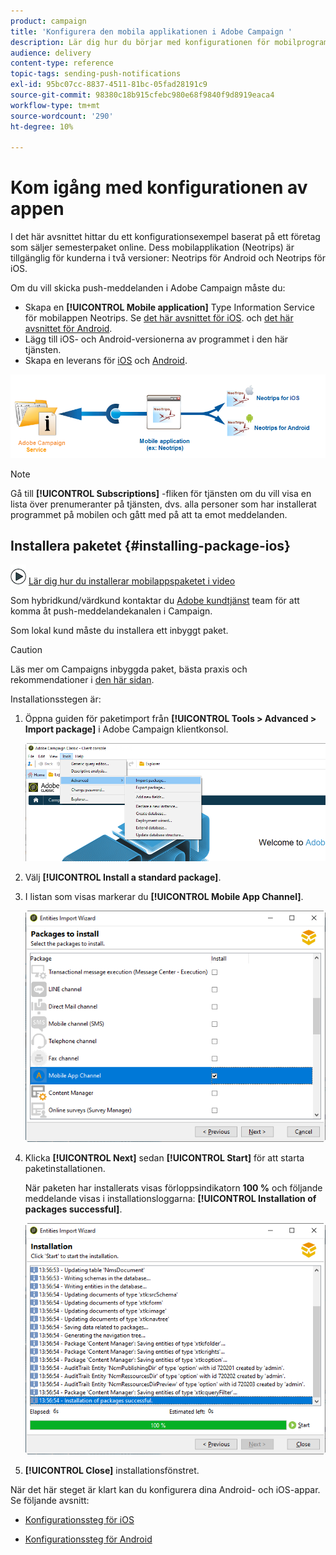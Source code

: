 ```yaml
---
product: campaign
title: 'Konfigurera den mobila applikationen i Adobe Campaign '
description: Lär dig hur du börjar med konfigurationen för mobilprogrammet
audience: delivery
content-type: reference
topic-tags: sending-push-notifications
exl-id: 95bc07cc-8837-4511-81bc-05fad28191c9
source-git-commit: 98380c18b915cfebc980e68f9840f9d8919eaca4
workflow-type: tm+mt
source-wordcount: '290'
ht-degree: 10%

---
```


# Kom igång med konfigurationen av appen

I det här avsnittet hittar du ett konfigurationsexempel baserat på ett företag som säljer semesterpaket online. Dess mobilapplikation (Neotrips) är tillgänglig för kunderna i två versioner: Neotrips för Android och Neotrips för iOS.

Om du vill skicka push-meddelanden i Adobe Campaign måste du:

* Skapa en **[!UICONTROL Mobile application]** Type Information Service för mobilappen Neotrips. Se [det här avsnittet för iOS](configuring-the-mobile-application.md#configuring-ios-service). och [det här avsnittet för Android](configuring-the-mobile-application-android.md#configuring-android-service).
* Lägg till iOS- och Android-versionerna av programmet i den här tjänsten.
* Skapa en leverans för [iOS](create-notifications-ios.md) och [Android](create-notifications-android.md).

![](assets/nmac_service_diagram.png)

>[!NOTE]
>
>Gå till **[!UICONTROL Subscriptions]** -fliken för tjänsten om du vill visa en lista över prenumeranter på tjänsten, dvs. alla personer som har installerat programmet på mobilen och gått med på att ta emot meddelanden.

## Installera paketet {#installing-package-ios}

![](assets/do-not-localize/how-to-video.png) [Lär dig hur du installerar mobilappspaketet i video](https://experienceleague.adobe.com/docs/campaign-classic-learn/tutorials/sending-messages/push-channel/installing-the-mobile-app-channel.html?lang=en#sending-messages)

Som hybridkund/värdkund kontaktar du [Adobe kundtjänst](https://helpx.adobe.com/se/enterprise/admin-guide.html/enterprise/using/support-for-experience-cloud.ug.html) team för att komma åt push-meddelandekanalen i Campaign.

Som lokal kund måste du installera ett inbyggt paket.

>[!CAUTION]
>
>Läs mer om Campaigns inbyggda paket, bästa praxis och rekommendationer i [den här sidan](../../installation/using/installing-campaign-standard-packages.md).

Installationsstegen är:

1. Öppna guiden för paketimport från **[!UICONTROL Tools > Advanced > Import package]** i Adobe Campaign klientkonsol.

   ![](assets/package_ios.png)

1. Välj **[!UICONTROL Install a standard package]**.

1. I listan som visas markerar du **[!UICONTROL Mobile App Channel]**.

   ![](assets/package_ios_2.png)

1. Klicka **[!UICONTROL Next]** sedan **[!UICONTROL Start]** för att starta paketinstallationen.

   När paketen har installerats visas förloppsindikatorn **100 %** och följande meddelande visas i installationsloggarna: **[!UICONTROL Installation of packages successful]**.

   ![](assets/package_ios_3.png)

1. **[!UICONTROL Close]** installationsfönstret.

När det här steget är klart kan du konfigurera dina Android- och iOS-appar.
Se följande avsnitt:

* [Konfigurationssteg för iOS](configuring-the-mobile-application.md)

* [Konfigurationssteg för Android](configuring-the-mobile-application-android.md)
